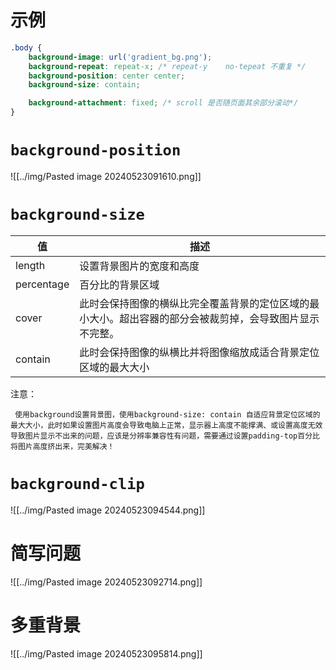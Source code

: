 # 示例
~~~css
.body {
	background-image: url('gradient_bg.png');
	background-repeat: repeat-x; /* repeat-y    no-tepeat 不重复 */
	background-position: center center;
	background-size: contain;

	background-attachment: fixed; /* scroll 是否随页面其余部分滚动*/ 
}

~~~

# `background-position`

![[../img/Pasted image 20240523091610.png]]


# `background-size`

| 值          | 描述                                                   |
| ---------- | ---------------------------------------------------- |
| length     | 设置背景图片的宽度和高度                                         |
| percentage | 百分比的背景区域                                             |
| cover      | 此时会保持图像的横纵比完全覆盖背景的定位区域的最小大小。超出容器的部分会被裁剪掉，会导致图片显示不完整。 |
| contain    | 此时会保持图像的纵横比并将图像缩放成适合背景定位区域的最大大小                      |

注意： 
~~~text
 使用background设置背景图，使用background-size: contain 自适应背景定位区域的最大大小，此时如果设置图片高度会导致电脑上正常，显示器上高度不能撑满、或设置高度无效导致图片显示不出来的问题，应该是分辨率兼容性有问题，需要通过设置padding-top百分比将图片高度挤出来，完美解决！
~~~

# `background-clip`

![[../img/Pasted image 20240523094544.png]]

# 简写问题
![[../img/Pasted image 20240523092714.png]]


# 多重背景
![[../img/Pasted image 20240523095814.png]]